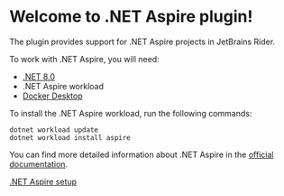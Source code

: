 # Welcome to .NET Aspire plugin!

The plugin provides support for .NET Aspire projects in JetBrains Rider.

To work with .NET Aspire, you will need:
* [.NET 8.0](https://dotnet.microsoft.com/en-us/download/dotnet/8.0)
* .NET Aspire workload
* [Docker Desktop](https://www.docker.com/products/docker-desktop/)

To install the .NET Aspire workload, run the following commands:
```
dotnet workload update
dotnet workload install aspire
```

You can find more detailed information about .NET Aspire in the [official documentation](https://learn.microsoft.com/en-us/dotnet/aspire/fundamentals/setup-tooling?tabs=dotnet-cli).

<seealso>
  <category ref="ext">
    <a href="https://learn.microsoft.com/en-us/dotnet/aspire/fundamentals/setup-tooling?tabs=dotnet-cli">.NET Aspire setup</a>
  </category>
</seealso>